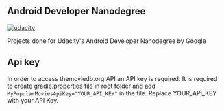 
## Android Developer Nanodegree
[![udacity][1]][2]

[1]: ../master/nanodegree-logo.png
[2]: https://www.udacity.com/course/android-developer-nanodegree--nd801

Projects done for Udacity's Android Developer Nanodegree by Google


## Api key
In order to access themoviedb.org API an API key is required. It is required to create gradle.properties file in root folder and add `MyPopularMoviesApiKey="YOUR_API_KEY"` in the file. Replace YOUR_API_KEY with your API Key.
